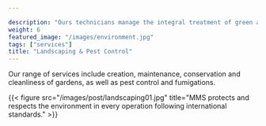 ```yaml
---

description: "Ours technicians manage the integral treatment of green areas in different environments. "
weight: 6
featured_image: "/images/environment.jpg"
tags: ["services"]
title: "Landscaping & Pest Control"
---
```

Our range of services include creation, maintenance, conservation and cleanliness of gardens, as well as pest control and fumigations.

{{< figure src="/images/post/landscaping01.jpg" title="MMS protects and respects the environment in every operation following international standards." >}}
